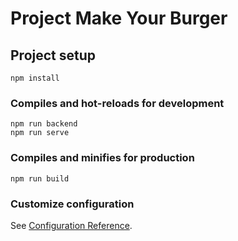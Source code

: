 # Project Make Your Burger

## Project setup
```
npm install
```

### Compiles and hot-reloads for development
```
npm run backend
npm run serve
```

### Compiles and minifies for production
```
npm run build
```

### Customize configuration
See [Configuration Reference](https://cli.vuejs.org/config/).
